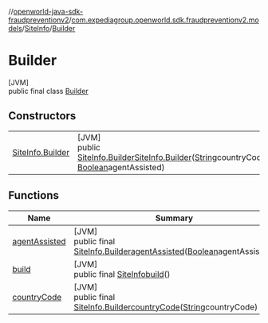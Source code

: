 //[openworld-java-sdk-fraudpreventionv2](../../../../index.md)/[com.expediagroup.openworld.sdk.fraudpreventionv2.models](../../index.md)/[SiteInfo](../index.md)/[Builder](index.md)

# Builder

[JVM]\
public final class [Builder](index.md)

## Constructors

| | |
|---|---|
| [SiteInfo.Builder](-site-info.-builder.md) | [JVM]<br>public [SiteInfo.Builder](index.md)[SiteInfo.Builder](-site-info.-builder.md)([String](https://docs.oracle.com/javase/8/docs/api/java/lang/String.html)countryCode, [Boolean](https://docs.oracle.com/javase/8/docs/api/java/lang/Boolean.html)agentAssisted) |

## Functions

| Name | Summary |
|---|---|
| [agentAssisted](agent-assisted.md) | [JVM]<br>public final [SiteInfo.Builder](index.md)[agentAssisted](agent-assisted.md)([Boolean](https://docs.oracle.com/javase/8/docs/api/java/lang/Boolean.html)agentAssisted) |
| [build](build.md) | [JVM]<br>public final [SiteInfo](../index.md)[build](build.md)() |
| [countryCode](country-code.md) | [JVM]<br>public final [SiteInfo.Builder](index.md)[countryCode](country-code.md)([String](https://docs.oracle.com/javase/8/docs/api/java/lang/String.html)countryCode) |
